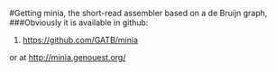 
#Getting minia, the short-read assembler based on a de Bruijn graph,
###Obviously it is available in github:
1. https://github.com/GATB/minia

or 
at 
http://minia.genouest.org/
